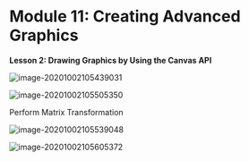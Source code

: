 # Module 11: Creating Advanced Graphics

**Lesson 2: Drawing Graphics by Using the Canvas API**

![image-20201002105439031](C:\Users\mq288\AppData\Roaming\Typora\typora-user-images\image-20201002105439031.png)

![image-20201002105505350](C:\Users\mq288\AppData\Roaming\Typora\typora-user-images\image-20201002105505350.png)

Perform Matrix Transformation

![image-20201002105539048](C:\Users\mq288\AppData\Roaming\Typora\typora-user-images\image-20201002105539048.png)

![image-20201002105605372](C:\Users\mq288\AppData\Roaming\Typora\typora-user-images\image-20201002105605372.png)